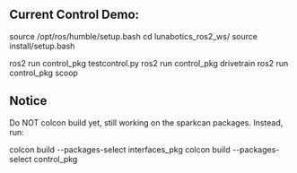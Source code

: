 ## Current Control Demo:
source /opt/ros/humble/setup.bash
cd lunabotics_ros2_ws/
source install/setup.bash

ros2 run control_pkg testcontrol.py
ros2 run control_pkg drivetrain
ros2 run control_pkg scoop

## Notice
Do NOT colcon build yet, still working on the sparkcan packages. Instead, run:

colcon build --packages-select interfaces_pkg
colcon build --packages-select control_pkg
